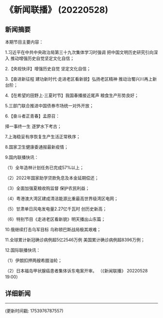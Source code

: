 # 《新闻联播》 (20220528)

## 新闻摘要

本期节目主要内容：


1.习近平在中共中央政治局第三十九次集体学习时强调 把中国文明历史研究引向深入 推动增强历史自觉坚定文化自信；


2.【央视快评】增强历史自觉 坚定文化自信；


3.【奋进新征程 建功新时代·走进老区看新貌】弘扬老区精神 推动治蜀兴川再上新台阶；


4.【在希望的田野上·三夏时节】我国春播接近尾声 粮食生产形势良好；


5.三部门联合推进中国债券市场统一对外开放；


6.【奋斗者正青春】孟原召：

择一事终一生 逐梦水下考古；


7.上海稳妥有序恢复生产生活正常秩序；


8.国家卫生健康委通报最新疫情；


9.国内联播快讯：


（1）全年造林计划任务已完成57%以上；


（2）2022年国家助学贷款免息及本金延期偿还；


（3）全面加强夏粮收购监督 保护农民利益；


（4）粤港澳大湾区建成清洁能源比重最高世界级湾区电网；


（5）甘肃单日风电发电量2.27亿千瓦时 创历史新高；


（6）特别节目《走进老区看新貌》明天播出山东篇；


10.俄继续打击乌军目标 乌称顿巴斯战局极其艰难；


11.全球累计新冠确诊病例超5亿2546万例 美国累计确诊病例超8396万例；


12.国际联播快讯：


（1）伊朗扣押两艘希腊油轮；


（2）日本福岛甲状腺癌患者集体诉东电案开审。
（《新闻联播》 20220528 19:00）

## 详细新闻

---

(更新时间戳: 1753976787557)

